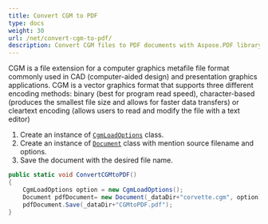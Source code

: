 ```yaml
---
title: Convert CGM to PDF
type: docs
weight: 30
url: /net/convert-cgm-to-pdf/
description: Convert CGM files to PDF documents with Aspose.PDF library. These files used in CAD and presentation graphics applications
---
```


CGM is a file extension for a computer graphics metafile file format commonly used in CAD (computer-aided design) and presentation graphics applications. CGM is a vector graphics format that supports three different encoding methods: binary (best for program read speed), character-based (produces the smallest file size and allows for faster data transfers) or cleartext encoding (allows users to read and modify the file with a text editor)
1. Create an instance of [`CgmLoadOptions`](https://apireference.aspose.com/pdf/net/aspose.pdf/cgmloadoptions) class.
1. Create an instance of [`Document`](https://apireference.aspose.com/pdf/net/aspose.pdf/document) class with mention source filename and options.
1. Save the document with the desired file name.

```csharp
public static void ConvertCGMtoPDF()
{
    CgmLoadOptions option = new CgmLoadOptions();
    Document pdfDocument= new Document(_dataDir+"corvette.cgm", option);
    pdfDocument.Save(_dataDir+"CGMtoPDF.pdf");
}
```
